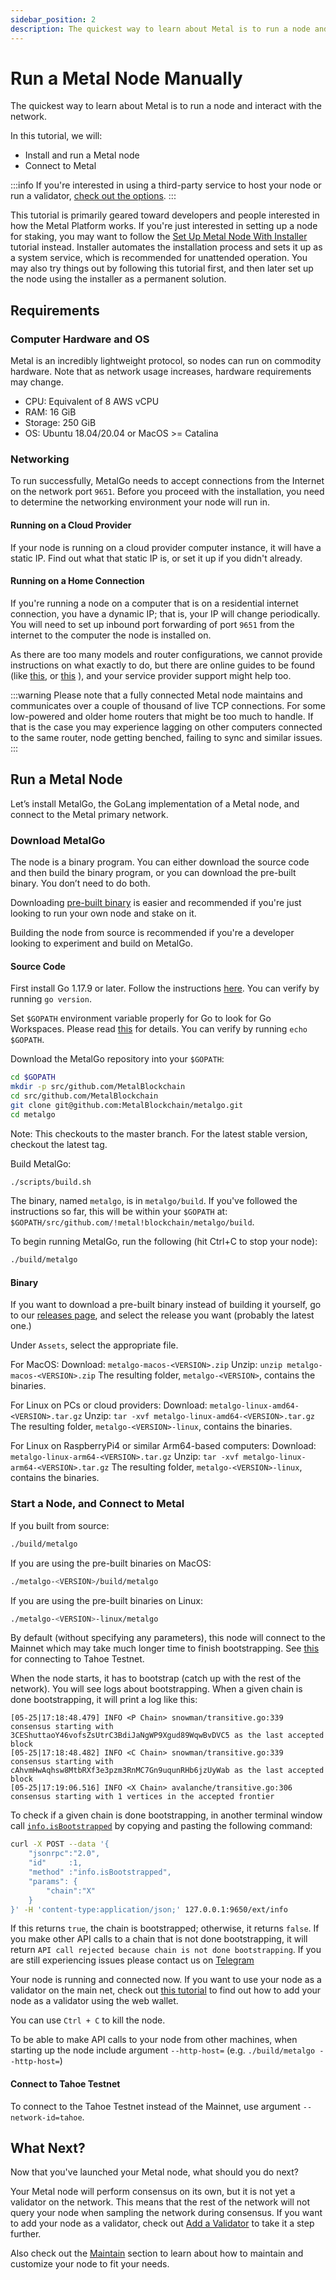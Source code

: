 ```yaml
---
sidebar_position: 2
description: The quickest way to learn about Metal is to run a node and interact with the network and geared toward people interested in how the Metal Platform works.
---
```


# Run a Metal Node Manually

The quickest way to learn about Metal is to run a node and interact with the network.

In this tutorial, we will:

- Install and run a Metal node
- Connect to Metal

:::info
If you're interested in using a third-party service to host your node or run a validator, [check out the options](../README.md#build).
:::

This tutorial is primarily geared toward developers and people interested in how the Metal Platform works. If you're just interested in setting up a node for staking, you may want to follow the [Set Up Metal Node With Installer](set-up-node-with-installer.md) tutorial instead. Installer automates the installation process and sets it up as a system service, which is recommended for unattended operation. You may also try things out by following this tutorial first, and then later set up the node using the installer as a permanent solution.

## Requirements

### Computer Hardware and OS

Metal is an incredibly lightweight protocol, so nodes can run on commodity hardware. Note that as network usage increases, hardware requirements may change.

- CPU: Equivalent of 8 AWS vCPU
- RAM: 16 GiB
- Storage: 250 GiB
- OS: Ubuntu 18.04/20.04 or MacOS &gt;= Catalina

### Networking

To run successfully, MetalGo needs to accept connections from the Internet on the network port `9651`. Before you proceed with the installation, you need to determine the networking environment your node will run in.

#### Running on a Cloud Provider

If your node is running on a cloud provider computer instance, it will have a static IP. Find out what that static IP is, or set it up if you didn't already.

#### Running on a Home Connection

If you're running a node on a computer that is on a residential internet connection, you have a dynamic IP; that is, your IP will change periodically. You will need to set up inbound port forwarding of port `9651` from the internet to the computer the node is installed on.

As there are too many models and router configurations, we cannot provide instructions on what exactly to do, but there are online guides to be found (like [this](https://www.noip.com/support/knowledgebase/general-port-forwarding-guide/), or [this](https://www.howtogeek.com/66214/how-to-forward-ports-on-your-router/) ), and your service provider support might help too.

:::warning
Please note that a fully connected Metal node maintains and communicates over a couple of thousand of live TCP connections. For some low-powered and older home routers that might be too much to handle. If that is the case you may experience lagging on other computers connected to the same router, node getting benched, failing to sync and similar issues.
:::

## Run a Metal Node

Let’s install MetalGo, the GoLang implementation of a Metal node, and connect to the Metal primary network.

### Download MetalGo

The node is a binary program. You can either download the source code and then build the binary program, or you can download the pre-built binary. You don’t need to do both.

Downloading [pre-built binary](run-metal-node-manually.md#binary) is easier and recommended if you're just looking to run your own node and stake on it.

Building the node from source is recommended if you're a developer looking to experiment and build on MetalGo.

#### **Source Code**

First install Go 1.17.9 or later. Follow the instructions [here](https://golang.org/doc/install). You can verify by running `go version`.

Set `$GOPATH` environment variable properly for Go to look for Go Workspaces. Please read [this](https://go.dev/doc/gopath_code) for details. You can verify by running `echo $GOPATH`.

Download the MetalGo repository into your `$GOPATH`:

```sh
cd $GOPATH
mkdir -p src/github.com/MetalBlockchain
cd src/github.com/MetalBlockchain
git clone git@github.com:MetalBlockchain/metalgo.git
cd metalgo
```

Note: This checkouts to the master branch. For the latest stable version, checkout the latest tag.

Build MetalGo:

```sh
./scripts/build.sh
```

The binary, named `metalgo`, is in `metalgo/build`. If you've followed the instructions so far, this will be within your `$GOPATH` at: `$GOPATH/src/github.com/!metal!blockchain/metalgo/build`.

To begin running MetalGo, run the following (hit Ctrl+C to stop your node):

```sh
./build/metalgo
```

#### **Binary**

If you want to download a pre-built binary instead of building it yourself, go to our [releases page](https://github.com/MetalBlockchain/metalgo/releases), and select the release you want (probably the latest one.)

Under `Assets`, select the appropriate file.

For MacOS: Download: `metalgo-macos-<VERSION>.zip`
Unzip: `unzip metalgo-macos-<VERSION>.zip` The resulting folder, `metalgo-<VERSION>`, contains the binaries.

For Linux on PCs or cloud providers: Download: `metalgo-linux-amd64-<VERSION>.tar.gz`
Unzip: `tar -xvf metalgo-linux-amd64-<VERSION>.tar.gz`
The resulting folder, `metalgo-<VERSION>-linux`, contains the binaries.

For Linux on RaspberryPi4 or similar Arm64-based computers: Download: `metalgo-linux-arm64-<VERSION>.tar.gz`
Unzip: `tar -xvf metalgo-linux-arm64-<VERSION>.tar.gz`
The resulting folder, `metalgo-<VERSION>-linux`, contains the binaries.

### Start a Node, and Connect to Metal

If you built from source:

```sh
./build/metalgo
```

If you are using the pre-built binaries on MacOS:

```sh
./metalgo-<VERSION>/build/metalgo
```

If you are using the pre-built binaries on Linux:

```sh
./metalgo-<VERSION>-linux/metalgo
```

By default (without specifying any parameters), this node will connect to the Mainnet which may take much longer time to finish bootstrapping. See [this](#connect-to-tahoe-testnet) for connecting to Tahoe Testnet.

When the node starts, it has to bootstrap (catch up with the rest of the network). You will see logs about bootstrapping. When a given chain is done bootstrapping, it will print a log like this:

```text
[05-25|17:18:48.479] INFO <P Chain> snowman/transitive.go:339 consensus starting with 3CEShuttaoY46vofsZsUtrC3BdiJaNgWP9Xgud89WqwBvDVC5 as the last accepted block
[05-25|17:18:48.482] INFO <C Chain> snowman/transitive.go:339 consensus starting with cAhvmHwAqhsw8MtbRXf3e3pzm3RnMC7Gn9uqunRHb6jzUyWab as the last accepted block
[05-25|17:19:06.516] INFO <X Chain> avalanche/transitive.go:306 consensus starting with 1 vertices in the accepted frontier
```

To check if a given chain is done bootstrapping, in another terminal window call [`info.isBootstrapped`](../../apis/metalgo/apis/info.md#infoisbootstrapped) by copying and pasting the following command:

```sh
curl -X POST --data '{
    "jsonrpc":"2.0",
    "id"     :1,
    "method" :"info.isBootstrapped",
    "params": {
        "chain":"X"
    }
}' -H 'content-type:application/json;' 127.0.0.1:9650/ext/info
```

If this returns `true`, the chain is bootstrapped; otherwise, it returns `false`. If you make other API calls to a chain that is not done bootstrapping, it will return `API call rejected because chain is not done bootstrapping`. If you are still experiencing issues please contact us on [Telegram](https://t.me/metalvalidators)

Your node is running and connected now. If you want to use your node as a validator on the main net, check out [this tutorial](../validate/add-a-validator.md#add-a-validator-with-avalanche-wallet) to find out how to add your node as a validator using the web wallet.

You can use `Ctrl + C` to kill the node.

To be able to make API calls to your node from other machines, when starting up the node include argument `--http-host=` (e.g. `./build/metalgo --http-host=`)

#### Connect to Tahoe Testnet

To connect to the Tahoe Testnet instead of the Mainnet, use argument `--network-id=tahoe`.

## What Next?

Now that you've launched your Metal node, what should you do next?

Your Metal node will perform consensus on its own, but it is not yet a validator on the network. This means that the rest of the network will not query your node when sampling the network during consensus. If you want to add your node as a validator, check out [Add a Validator](../validate/add-a-validator.md) to take it a step further.

Also check out the [Maintain](../README.md#maintain) section to learn about how to maintain and customize your node to fit your needs.
